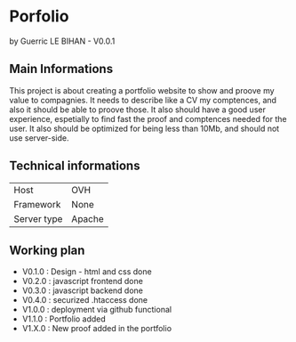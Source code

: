 # Porfolio
by Guerric LE BIHAN - V0.0.1

## Main Informations
This project is about creating a portfolio website to show and proove my value to compagnies. It needs to describe like a CV my comptences, and also it should be able to proove those. It also should have a good user experience, espetially to find fast the proof and comptences needed for the user. It also should be optimized for being less than 10Mb, and should not use server-side.

## Technical informations
|             |           |
| ----------- | --------- |
| Host        | OVH       |
| Framework   | None      |
| Server type | Apache    |

## Working plan
- V0.1.0 : Design - html and css done
- V0.2.0 : javascript frontend done
- V0.3.0 : javascript backend done
- V0.4.0 : securized .htaccess done
- V1.0.0 : deployment via github functional
- V1.1.0 : Portfolio added
- V1.X.0 : New proof added in the portfolio